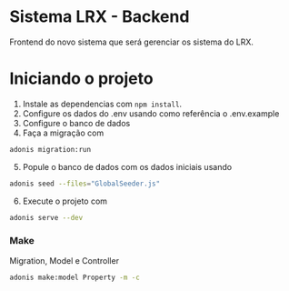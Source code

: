 # Sistema LRX - Backend
Frontend do novo sistema que será gerenciar os sistema do LRX.

# Iniciando o projeto

1. Instale as dependencias com `npm install`.
2. Configure os dados do .env usando como referência o .env.example
3. Configure o banco de dados
4. Faça a migração com
```bash
adonis migration:run
```

5. Popule o banco de dados com os dados iniciais usando
```bash
adonis seed --files="GlobalSeeder.js"
```

6. Execute o projeto com
```bash
adonis serve --dev
```

### Make
Migration, Model e Controller

```bash
adonis make:model Property -m -c
```

